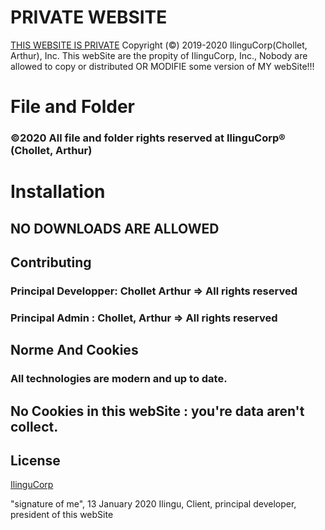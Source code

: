 # PRIVATE WEBSITE

[THIS WEBSITE IS PRIVATE](aucunDomaine)
Copyright (©) 2019-2020 IlinguCorp(Chollet, Arthur), Inc.
This webSite are the propity of IlinguCorp, Inc., Nobody are allowed to copy or
distributed OR MODIFIE some version of MY webSite!!!

# File and Folder

### ©2020 All file and folder rights reserved at IlinguCorp® (Chollet, Arthur)

# Installation

## NO DOWNLOADS ARE ALLOWED

## Contributing

### Principal Developper: Chollet Arthur => All rights reserved

### Principal Admin : Chollet, Arthur => All rights reserved

## Norme And Cookies

### All technologies are modern and up to date.

## No Cookies in this webSite : you're data aren't collect.

## License

[IlinguCorp](nolicence)

"signature of me", 13 January 2020
Ilingu, Client, principal developer, president of this webSite
